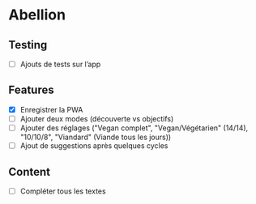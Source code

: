 # Abellion

## Testing

- [ ] Ajouts de tests sur l’app

## Features

- [x] Enregistrer la PWA
- [ ] Ajouter deux modes (découverte vs objectifs)
- [ ] Ajouter des réglages ("Vegan complet", "Vegan/Végétarien" (14/14), "10/10/8", "Viandard" (Viande tous les jours))
- [ ] Ajout de suggestions après quelques cycles

## Content

- [ ] Compléter tous les textes

